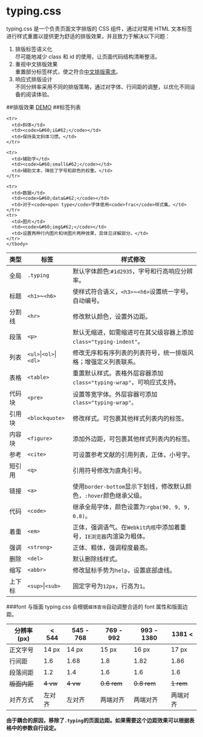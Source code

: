 # typing.css
typing.css 是一个负责页面文字排版的 CSS 组件，通过对常用 HTML 文本标签进行样式重置以提供更为舒适的排版效果，并且致力于解决以下问题：
  1. 排版标签语义化  
    尽可能地减少 class 和 id 的使用，让页面代码结构清晰整洁。
  2. 重视中文排版效果  
    重置部分标签样式，使之符合[中文排版需求](https://www.w3.org/TR/2015/WD-clreq-20150723/)。
  3. 响应式排版设计  
    不同分辨率采用不同的排版策略，通过对字体、行间距的调整，以优化不同设备的阅读体验。

##排版效果
  [DEMO](https://www.wizard67.com/demo/typing-css/)
##标签列表
<table>
	<thead>
	<tr>
	  <th>类型</th>
	  <th>标签</th>
	  <th>样式修改</th>
	</tr>
	</thead>
	<tbody>
	<tr>
		<td>全局</td>
		<td><code>.typing</code></td>
		<td>默认字体颜色:<code>#1d2935</code>，字号和行高响应分辨率。</td>
	</tr>
	<tr>
	  <td>标题</td>
	  <td><code>&#60;h1&#62;</code>~<code>&#60;h6&#62;</code></td>
	  <td>使样式符合语义，<code>&#60;h3&#62;</code>~<code>&#60;h6&#62;</code>设置统一字号。自动编号。</td>
	</tr>
	<tr>
		<td>分割线</td>
		<td><code>&#60;hr&#62;</code></td>
		<td>修改默认颜色，设置外边距。</td>
	</tr>
	<tr>
		<td>段落</td>
		<td><code>&#60;p&#62;</code></td>
		<td>默认无缩进，如需缩进可在其父级容器上添加<code>class="typing-indent"</code>。</td>
	</tr>
	<tr>
	  <td>列表</td>
	  <td><code>&#60;ul&#62;</code>|<code>&#60;ol&#62;</code>|<code>&#60;dl&#62;</code></td>
	  <td>修改无序和有序列表的列表符号，统一排版风格；增强定义列表联系。</td>
	</tr>
	<tr>
	  <td>表格</td>
	  <td><code>&#60;table&#62;</code></td>
	  <td>重置默认样式。表格外层容器添加<code>class="typing-wrap"</code>，可响应式支持。</td>
	</tr>
	<tr>
	  <td>代码块</td>
	  <td><code>&#60;pre&#62;</code></td>
	  <td>设置等宽字体。外层容器可添加<code>class="typing-wrap"。</td>
	</tr>
	<tr>
	  <td>引用块</td>
	  <td><code>&#60;blockquote&#62;</code></td>
	  <td>修改样式。可包裹其他样式列表内的标签。</td>
	</tr>
	<tr>
	  <td>内容块</td>
	  <td><code>&#60;figure&#62;</code></td>
	  <td>添加外边距，可包裹其他样式列表内的标签。</td>
	</tr>
	<tr>
	  <td>参考</td>
	  <td><code>&#60;cite&#62;</code></td>
	  <td>可设置参考文献的引用列表，正体，小号字。</td>
	</tr>
	<tr>
	  <td>短引用</td>
	  <td><code>&#60;q&#62;</code></td>
	  <td>引用符号修改为直角引号。</td>
	</tr>
	<tr>
		<td>链接</td>
		<td><code>&#60;a&#62;</code></td>
		<td>使用<code>border-bottom</code>显示下划线，修改默认颜色，<code>:hover</code>颜色继承父级。</td>
	</tr>
	<tr>
		<td>代码</td>
		<td><code>&#60;code&#62;</code></td>
		<td>继承全局字体，颜色设置为:<code>rgba(90, 9, 9, 0.8)</code>。</td>
	</tr>
	<tr>
	  <td>着重</td>
	  <td><code>&#60;em&#62;</code></td>
	  <td>正体，强调语气。在<code>Webkit内核</code>中添加着重号，<code>IE浏览器</code>内渲染为粗体。</td>
	</tr>
	<tr>
	  <td>强调</td>
	  <td><code>&#60;strong&#62;</code></td>
	  <td>正体、粗体，强调程度最高。</td>
	</tr>
	<tr>
	  <td>删除</td>
	  <td><code>&#60;del&#62;</code></td>
	  <td>默认删除线样式。</td>
	</tr>
	<tr>
	  <td>缩写</td>
	  <td><code>&#60;abbr&#62;</code></td>
	  <td>修改鼠标手势为<code>help</code>，设置底部虚线。</td>
	</tr>
	<tr>
	  <td>上下标</td>
	  <td><code>&#60;sup&#62;</code>|<code>&#60;sub&#62;</code></td>
	  <td>固定字号为<code>12px</code>，行高为<code>1</code>。</td>
	</tr>

	<tr>
	  <td>斜体</td>
	  <td><code>&#60;i&#62;</code></td>
	  <td>保持英文斜体习惯。</td>
	</tr>

	<tr>
	  <td>辅助字</td>
	  <td><code>&#60;small&#62;</code></td>
	  <td>辅助文本，降低了字号和颜色的权重。</td>
	</tr>

	<tr>
	  <td>数据</td>
	  <td><code>&#60;data&#62;</code></td>
	  <td>对于<code>open type</code>字体使用<code>frac</code>样式集。</td>
	</tr>
	<tr>
	  <td>图片</td>
	  <td><code>&#60;img&#62;</code></td>
	  <td>设置两种行内图片和块图片两种效果，具体见详解部分。</td>
	</tr>
	</tbody>
</table>
###font 与版面
typing.css 会根据<code>媒体查询</code>自动调整合适的 font 属性和版面边距。  
<table>
	<thead>
		<tr>
			<th>分辨率 (px)</th>
			<th>&#60; 544</th>
			<th>545 - 768</th>
			<th>769 - 992</th>
			<th>993 - 1380</th>
			<th>1381 &#60;</th>
		</tr>
	</thead>
	<tbody>
		<tr>
			<td>正文字号</td>
			<td>14 px</td>
			<td>14 px</td>
			<td>15 px</td>
			<td>16 px</td>
			<td>17 px</td>
		</tr>
		<tr>
			<td>行间距</td>
			<td>1.6</td>
			<td>1.68</td>
			<td>1.8</td>
			<td>1.82</td>
			<td>1.86</td>
		</tr>
		<tr>
			<td>段落间距</td>
			<td>1.2</td>
			<td>1.4</td>
			<td>1.6</td>
			<td>1.6</td>
			<td>1.6</td>
		</tr>
		<tr>
			<td><del>版面内距</del></td>
			<td><del>4 vw</del></td>
			<td><del>4 vw</del></td>
			<td><del>0.6 rem</del></td>
			<td><del>0.8 rem</del></td>
			<td><del>1 rem</del></td>
		</tr>
		<tr>
			<td>对齐方式</td>
			<td>左对齐</td>
			<td>左对齐</td>
			<td>两端对齐</td>
			<td>两端对齐</td>
			<td>两端对齐</td>
		</tr>
	</tbody>
</table>  
<strong>由于耦合的原因，移除了<code>.typing</code>的页面边距。如果需要这个边距效果可以根据表格中的参数自行设定。</strong>


